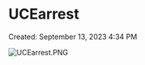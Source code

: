 # UCEarrest

Created: September 13, 2023 4:34 PM

![UCEarrest.PNG](UCEarrest%20716ad4ceddb04c4e8acee4d8bd153105/UCEarrest.png)
